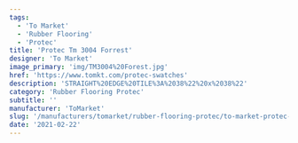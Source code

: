 ```yaml
---
tags:
  - 'To Market'
  - 'Rubber Flooring'
  - 'Protec'
title: 'Protec Tm 3004 Forrest'
designer: 'To Market'
image_primary: 'img/TM3004%20Forest.jpg'
href: 'https://www.tomkt.com/protec-swatches'
description: 'STRAIGHT%20EDGE%20TILE%3A%2038%22%20x%2038%22'
category: 'Rubber Flooring Protec'
subtitle: ''
manufacturer: 'ToMarket'
slug: '/manufacturers/tomarket/rubber-flooring-protec/to-market-protec-tm-3004-forrest'
date: '2021-02-22'
---
```

